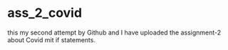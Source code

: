# ass_2_covid
this my second attempt by Github and I have uploaded the assignment-2 about Covid mit if statements. 
